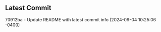 
## Latest Commit
70912ba - Update README with latest commit info (2024-09-04 10:25:06 -0400) <Yunxi-Zhou>
